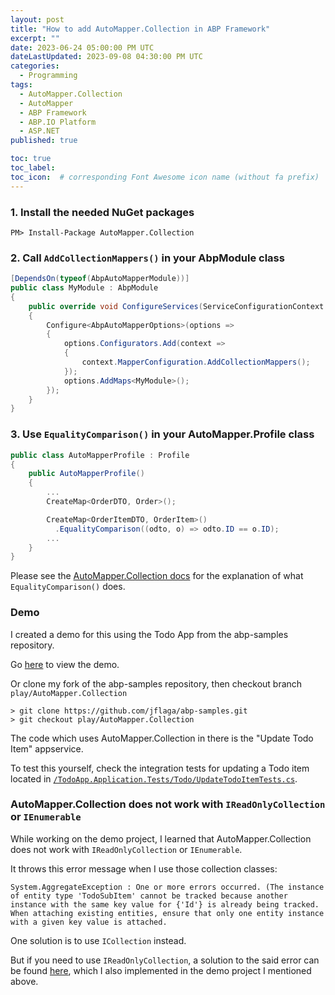```yaml
---
layout: post
title: "How to add AutoMapper.Collection in ABP Framework"
excerpt: ""
date: 2023-06-24 05:00:00 PM UTC
dateLastUpdated: 2023-09-08 04:30:00 PM UTC
categories:
  - Programming
tags: 
  - AutoMapper.Collection
  - AutoMapper
  - ABP Framework
  - ABP.IO Platform
  - ASP.NET
published: true

toc: true
toc_label: 
toc_icon:  # corresponding Font Awesome icon name (without fa prefix)
---
```



### 1. Install the needed NuGet packages

``` terminal
PM> Install-Package AutoMapper.Collection
```


### 2. Call `AddCollectionMappers()` in your AbpModule class

``` csharp
[DependsOn(typeof(AbpAutoMapperModule))]
public class MyModule : AbpModule
{
    public override void ConfigureServices(ServiceConfigurationContext context)
    {
        Configure<AbpAutoMapperOptions>(options =>
        {
            options.Configurators.Add(context =>
            {
                context.MapperConfiguration.AddCollectionMappers();
            });
            options.AddMaps<MyModule>();
        });
    }
}
```


### 3. Use `EqualityComparison()` in your AutoMapper.Profile class

``` csharp
public class AutoMapperProfile : Profile
{
    public AutoMapperProfile()
    {
        ...        
        CreateMap<OrderDTO, Order>();

        CreateMap<OrderItemDTO, OrderItem>()
          .EqualityComparison((odto, o) => odto.ID == o.ID);
        ...
    }
}
```

Please see the [AutoMapper.Collection docs](https://github.com/AutoMapper/AutoMapper.Collection) for the explanation of what `EqualityComparison()` does.


### Demo

I created a demo for this using the Todo App from the abp-samples repository.

Go [here](https://github.com/jflaga/abp-samples/tree/jflaga/play/AutoMapper.Collection/TodoApp/Angular-EfCore/aspnet-core) to view the demo.

Or clone my fork of the abp-samples repository, then checkout branch `play/AutoMapper.Collection`

``` terminal
> git clone https://github.com/jflaga/abp-samples.git
> git checkout play/AutoMapper.Collection
```

The code which uses AutoMapper.Collection in there is the "Update Todo Item" appservice.

To test this yourself, check the integration tests for updating a Todo item located in [`/TodoApp.Application.Tests/Todo/UpdateTodoItemTests.cs`](https://github.com/jflaga/abp-samples/blob/jflaga/play/AutoMapper.Collection/TodoApp/Angular-EfCore/aspnet-core/test/TodoApp.Application.Tests/Todo/UpdateTodoItemTests.cs).


### AutoMapper.Collection does not work with `IReadOnlyCollection` or `IEnumerable`

While working on the demo project, I learned that AutoMapper.Collection does not work with `IReadOnlyCollection` or `IEnumerable`. 

It throws this error message when I use those collection classes: 

```
System.AggregateException : One or more errors occurred. (The instance of entity type 'TodoSubItem' cannot be tracked because another instance with the same key value for {'Id'} is already being tracked. When attaching existing entities, ensure that only one entity instance with a given key value is attached.
```

One solution is to use `ICollection` instead.

But if you need to use `IReadOnlyCollection`, a solution to the said error can be found [here](https://github.com/AutoMapper/AutoMapper.Collection/issues/132#issuecomment-539411397), which I also implemented in the demo project I mentioned above.
